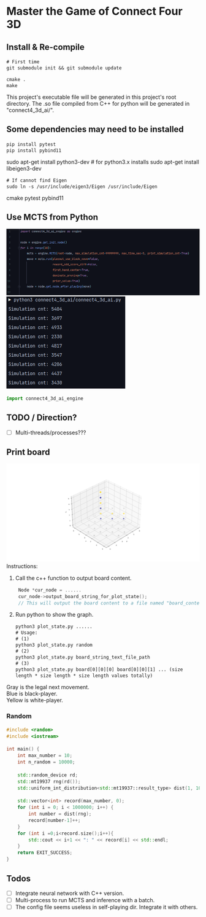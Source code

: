 # Master the Game of Connect Four 3D
## Install & Re-compile
```shell
# First time
git submodule init && git submodule update
```
```shell
cmake .
make
```
This project's executable file will be generated in this project's root directory.
The .so file compiled from C++ for python will be generated in "connect4_3d_ai/".

## Some dependencies may need to be installed
```shell
pip install pytest
pip install pybind11
```
sudo apt-get install python3-dev  # for python3.x installs
sudo apt-get install libeigen3-dev
```shell
# If cannot find Eigen
sudo ln -s /usr/include/eigen3/Eigen /usr/include/Eigen
```
cmake
pytest
pybind11

## Use MCTS from Python
![](data/img/python_demo_1.png)
![](data/img/python_demo_2.png)


```python
import connect4_3d_ai_engine
```



## TODO / Direction?
- [ ] Multi-threads/processes??? 

## Print board
![](data/img/Figure_1.png)
Instructions:
1. Call the c++ function to output board content.
   ```c++
    Node *cur_node = ......
    cur_node->output_board_string_for_plot_state();
    // This will output the board content to a file named "board_content_for_plotting".
    ```
2. Run python to show the graph.
    ```shell
    python3 plot_state.py ......
    # Usage:
    # (1)
    python3 plot_state.py random  
    # (2)
    python3 plot_state.py board_string_text_file_path  
    # (3)
    python3 plot_state.py board[0][0][0] board[0][0][1] ... (size length * size length * size length values totally)  
    ```
Gray is the legal next movement.  
Blue is black-player.  
Yellow is white-player.  


### Random
```c++
#include <random>
#include <iostream>

int main() {
    int max_number = 10;
    int n_random = 10000;

    std::random_device rd;
    std::mt19937 rng(rd());
    std::uniform_int_distribution<std::mt19937::result_type> dist(1, 10);

    std::vector<int> record(max_number, 0);
    for (int i = 0; i < 1000000; i++) {
        int number = dist(rng);
        record[number-1]++;
    }
    for (int i =0;i<record.size();i++){
        std::cout << i+1 << ": " << record[i] << std::endl;
    }
    return EXIT_SUCCESS;
}
```

## Todos
- [ ] Integrate neural network with C++ version.
- [ ] Multi-process to run MCTS and inference with a batch.
- [ ] The config file seems useless in self-playing dir. Integrate it with others.
